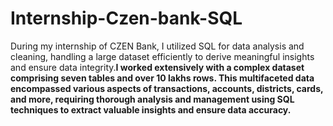 # Internship-Czen-bank-SQL
During my internship of CZEN Bank, I utilized SQL for data analysis and cleaning, handling a large dataset efficiently to derive meaningful insights and ensure data integrity.**I worked extensively with a complex dataset comprising seven tables and over 10 lakhs rows. This multifaceted data encompassed various aspects of transactions, accounts, districts, cards, and more, requiring thorough analysis and management using SQL techniques to extract valuable insights and ensure data accuracy.**

